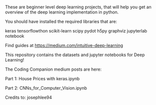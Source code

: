 These are beginner level deep learning projects, that will help you get an overview of the deep learning implementation in python.

You should have installed the required libraries that are:

keras
tensorflowthon 
scikit-learn
scipy
pydot
h5py
graphviz
jupyterlab
notebook

Find guides at https://medium.com/intuitive-deep-learning

This repository contains the datasets and jupyter notebooks for Deep Learning!

The Coding Companion medium posts are here:

Part 1: House Prices with keras.ipynb

Part 2: CNNs_for_Computer_Vision.ipynb

Credits to: josephlee94
